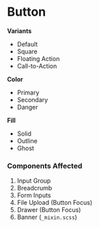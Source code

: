 # Button

**Variants**
- Default
- Square
- Floating Action
- Call-to-Action

**Color**
- Primary
- Secondary
- Danger

**Fill**
- Solid
- Outline
- Ghost

### Components Affected

1. Input Group
2. Breadcrumb
3. Form Inputs
4. File Upload (Button Focus)
5. Drawer (Button Focus)
6. Banner (`_mixin.scss`)